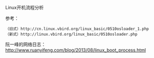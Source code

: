 Linux开机流程分析

参考：

```
（旧式）http://cn.linux.vbird.org/linux_basic/0510osloader_1.php
（新式）http://linux.vbird.org/linux_basic/0510osloader.php
```

阮一峰的网络日志：http://www.ruanyifeng.com/blog/2013/08/linux_boot_process.html